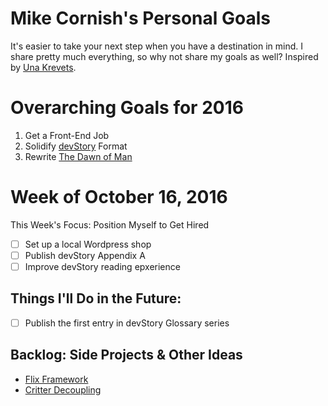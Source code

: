# Mike Cornish's Personal Goals
It's easier to take your next step when you have a destination in mind. I share pretty much everything, so why not share my goals as well? Inspired by [Una Krevets](http://una.im/personal-goals-guide/#💁).

# Overarching Goals for 2016
1. Get a Front-End Job
2. Solidify [devStory](http://www.devstory.mikecornish.net/) Format
3. Rewrite [The Dawn of Man](http://www.novel.mikecornish.net/)

# Week of October 16, 2016
This Week's Focus: Position Myself to Get Hired
- [ ] Set up a local Wordpress shop
- [ ] Publish devStory Appendix A
- [ ] Improve devStory reading epxerience

## Things I'll Do in the Future:
- [ ] Publish the first entry in devStory Glossary series

## Backlog: Side Projects & Other Ideas
- [Flix Framework](https://github.com/mCornish/flix)
- [Critter Decoupling](https://github.com/mCornish/critter)

